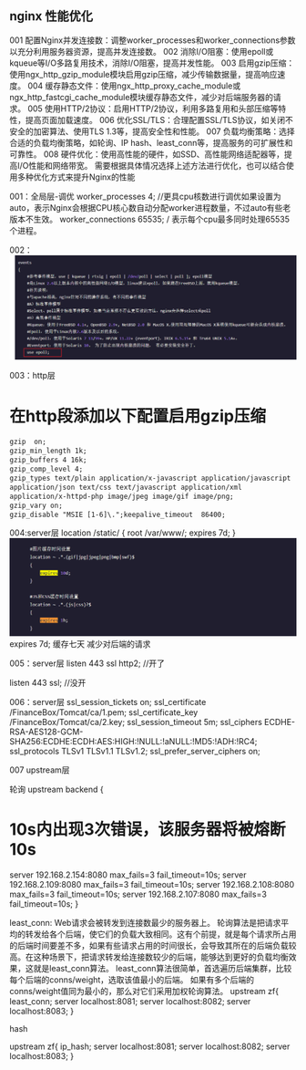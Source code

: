 ## nginx 性能优化

001 配置Nginx并发连接数：调整worker_processes和worker_connections参数以充分利用服务器资源，提高并发连接数。
002 消除I/O阻塞：使用epoll或kqueue等I/O多路复用技术，消除I/O阻塞，提高并发性能。
003 启用gzip压缩：使用ngx_http_gzip_module模块启用gzip压缩，减少传输数据量，提高响应速度。
004 缓存静态文件：使用ngx_http_proxy_cache_module或ngx_http_fastcgi_cache_module模块缓存静态文件，减少对后端服务器的请求。
005 使用HTTP/2协议：启用HTTP/2协议，利用多路复用和头部压缩等特性，提高页面加载速度。
006 优化SSL/TLS：合理配置SSL/TLS协议，如关闭不安全的加密算法、使用TLS 1.3等，提高安全性和性能。
007 负载均衡策略：选择合适的负载均衡策略，如轮询、IP hash、least_conn等，提高服务的可扩展性和可靠性。
008 硬件优化：使用高性能的硬件，如SSD、高性能网络适配器等，提高I/O性能和网络带宽。
需要根据具体情况选择上述方法进行优化，也可以结合使用多种优化方式来提升Nginx的性能

001：全局层-调优
worker_processes  4;           //更具cpu核数进行调优如果设置为auto，表示Nginx会根据CPU核心数自动分配worker进程数量，不过auto有些老版本不生效。
worker_connections 65535;      / 表示每个cpu最多同时处理65535 个进程。


002：
![img.png](img.png)

003：http层
# 在http段添加以下配置启用gzip压缩
    gzip  on;
    gzip_min_length 1k;
    gzip_buffers 4 16k;
    gzip_comp_level 4;
    gzip_types text/plain application/x-javascript application/javascript application/json text/css text/javascript application/xml application/x-httpd-php image/jpeg image/gif image/png;
    gzip_vary on;
    gzip_disable "MSIE [1-6]\.";keepalive_timeout  86400;

004:server层
location /static/ {
root /var/www/;
expires 7d;
}
![img_1.png](img_1.png)
expires 7d; 缓存七天 减少对后端的请求


005：server层
listen 443 ssl http2; //开了

listen 443 ssl; //没开



006：server层
ssl_session_tickets on;
ssl_certificate    /FinanceBox/Tomcat/ca/1.pem;
ssl_certificate_key  /FinanceBox/Tomcat/ca/2.key;
ssl_session_timeout 5m;
ssl_ciphers ECDHE-RSA-AES128-GCM-SHA256:ECDHE:ECDH:AES:HIGH:!NULL:!aNULL:!MD5:!ADH:!RC4;
ssl_protocols TLSv1 TLSv1.1 TLSv1.2;
ssl_prefer_server_ciphers on;

007 upstream层

轮询
upstream backend {

# 10s内出现3次错误，该服务器将被熔断10s
server 192.168.2.154:8080 max_fails=3 fail_timeout=10s;
server 192.168.2.109:8080 max_fails=3 fail_timeout=10s;
server 192.168.2.108:8080 max_fails=3 fail_timeout=10s;
server 192.168.2.107:8080 max_fails=3 fail_timeout=10s;
}

least_conn:
Web请求会被转发到连接数最少的服务器上。
轮询算法是把请求平均的转发给各个后端，使它们的负载大致相同。这有个前提，就是每个请求所占用的后端时间要差不多，如果有些请求占用的时间很长，会导致其所在的后端负载较高。在这种场景下，把请求转发给连接数较少的后端，能够达到更好的负载均衡效果，这就是least_conn算法。
least_conn算法很简单，首选遍历后端集群，比较每个后端的conns/weight，选取该值最小的后端。
如果有多个后端的conns/weight值同为最小的，那么对它们采用加权轮询算法。
upstream zf{
least_conn;
server localhost:8081;
server localhost:8082;
server localhost:8083;
}



hash

upstream zf{
ip_hash;
server localhost:8081;
server localhost:8082;
server localhost:8083;
}



